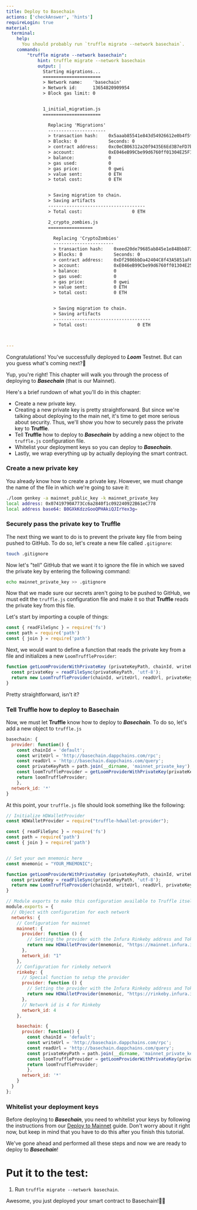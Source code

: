 ```yaml
---
title: Deploy to Basechain
actions: ['checkAnswer', 'hints']
requireLogin: true
material:
  terminal:
    help:
      You should probably run `truffle migrate --network basechain`.
    commands:
        "truffle migrate --network basechain":
            hint: truffle migrate --network basechain
            output: |
              Starting migrations...
              ======================
              > Network name:    'basechain'
              > Network id:      13654820909954
              > Block gas limit: 0


              1_initial_migration.js
              ======================

                Replacing 'Migrations'
                ----------------------
                > transaction hash:    0x5aaab85541e843d54926612e0b4f5faf2d48df8ad461b5f0de571565cabe8dc6
                > Blocks: 0            Seconds: 0
                > contract address:    0xc0eCB06312a20f9435E6Ed3B7eFD7bc0c0865BF2
                > account:             0xE046eB99Cbe99d6760ff01304E25F1dD9116F558
                > balance:             0
                > gas used:            0
                > gas price:           0 gwei
                > value sent:          0 ETH
                > total cost:          0 ETH


                > Saving migration to chain.
                > Saving artifacts
                -------------------------------------
                > Total cost:                   0 ETH

                2_crypto_zombies.js
                =================

                  Replacing 'CryptoZombies'
                  -----------------------
                  > transaction hash:    0xeed20de79685ab845e1e848bb871ce87d2fc532d7c87f40b9b25f2bf75b4e3a8
                  > Blocks: 0            Seconds: 0
                  > contract address:    0xDf2986bbDa42404C8f43A5851aF887B2A3a9CFaB
                  > account:             0xE046eB99Cbe99d6760ff01304E25F1dD9116F558
                  > balance:             0
                  > gas used:            0
                  > gas price:           0 gwei
                  > value sent:          0 ETH
                  > total cost:          0 ETH


                  > Saving migration to chain.
                  > Saving artifacts
                  -------------------------------------
                  > Total cost:                   0 ETH



---
```


Congratulations! You've successfully deployed to **_Loom_** Testnet. But can you guess what's coming next?🤔

Yup, you're right! This chapter will walk you through the process of deploying to **_Basechain_** (that is our Mainnet).

Here's a brief rundown of what you'll do in this chapter:

- Create a new private key.
- Creating a new private key is pretty straightforward. But since we're talking about deploying to the main net, it's time to get more serious about security. Thus, we'll show you how to securely pass the private key to **Truffle**.
- Tell **Truffle** how to deploy to **_Basechain_** by adding a new object to the `truffle.js` configuration file.
- Whitelist your deployment keys so you can deploy to **_Basechain_**.
- Lastly, we wrap everything up by actually deploying the smart contract.

### Create a new private key

You already know how to create a private key. However, we must change the name of the file in which we're going to save it:

```bash
./loom genkey -a mainnet_public_key -k mainnet_private_key
local address: 0x07419790A773Cc6a2840f1c092240922B61eC778
local address base64: B0GXkKdzzGooQPHAkiQJIrYex3g=
```

### Securely pass the private key to Truffle

The next thing we want to do is to prevent the private key file from being pushed to GitHub. To do so, let's create a new file called `.gitignore`:

```bash
touch .gitignore
```

Now let's "tell" GitHub that we want it to ignore the file in which we saved the private key by entering the following command:

```bash
echo mainnet_private_key >> .gitignore
```

Now that we made sure our secrets aren't going to be pushed to GitHub, we must edit the `truffle.js` configuration file and make it so that **Truffle** reads the private key from this file.

Let's start by importing a couple of things:

```js
const { readFileSync } = require('fs')
const path = require('path')
const { join } = require('path')
```

Next, we would want to define a function that reads the private key from a file and initializes a new `LoomTruffleProvider`:

```js
function getLoomProviderWithPrivateKey (privateKeyPath, chainId, writeUrl, readUrl) {
  const privateKey = readFileSync(privateKeyPath, 'utf-8');
  return new LoomTruffleProvider(chainId, writeUrl, readUrl, privateKey);
}
```

Pretty straightforward, isn't it?

### Tell Truffle how to deploy to Basechain

Now, we must let **Truffle** know how to deploy to **_Basechain_**. To do so, let's add a new object to `truffle.js`

```js
basechain: {
  provider: function() {
    const chainId = 'default';
    const writeUrl = 'http://basechain.dappchains.com/rpc';
    const readUrl = 'http://basechain.dappchains.com/query';
    const privateKeyPath = path.join(__dirname, 'mainnet_private_key');
    const loomTruffleProvider = getLoomProviderWithPrivateKey(privateKeyPath, chainId, writeUrl, readUrl);
    return loomTruffleProvider;
    },
  network_id: '*'
}
```

At this point, your `truffle.js` file should look something like the following:

```js
// Initialize HDWalletProvider
const HDWalletProvider = require("truffle-hdwallet-provider");

const { readFileSync } = require('fs')
const path = require('path')
const { join } = require('path')


// Set your own mnemonic here
const mnemonic = "YOUR_MNEMONIC";

function getLoomProviderWithPrivateKey (privateKeyPath, chainId, writeUrl, readUrl) {
  const privateKey = readFileSync(privateKeyPath, 'utf-8');
  return new LoomTruffleProvider(chainId, writeUrl, readUrl, privateKey);
}

// Module exports to make this configuration available to Truffle itself
module.exports = {
  // Object with configuration for each network
  networks: {
    // Configuration for mainnet
    mainnet: {
      provider: function () {
        // Setting the provider with the Infura Rinkeby address and Token
        return new HDWalletProvider(mnemonic, "https://mainnet.infura.io/v3/YOUR_TOKEN")
      },
      network_id: "1"
    },
    // Configuration for rinkeby network
    rinkeby: {
      // Special function to setup the provider
      provider: function () {
        // Setting the provider with the Infura Rinkeby address and Token
        return new HDWalletProvider(mnemonic, "https://rinkeby.infura.io/v3/YOUR_TOKEN")
      },
      // Network id is 4 for Rinkeby
      network_id: 4
    },

    basechain: {
      provider: function() {
        const chainId = 'default';
        const writeUrl = 'http://basechain.dappchains.com/rpc';
        const readUrl = 'http://basechain.dappchains.com/query';
        const privateKeyPath = path.join(__dirname, 'mainnet_private_key');
        const loomTruffleProvider = getLoomProviderWithPrivateKey(privateKeyPath, chainId, writeUrl, readUrl);
        return loomTruffleProvider;
        },
      network_id: '*'
    }
  }
};
```

### Whitelist your deployment keys

Before deploying to **_Basechain_**, you need to whitelist your keys by following the instructions from our <a href="https://loomx.io/developers/en/deploy-loom-mainnet.html" target=_blank>Deploy to Mainnet</a> guide. Don't worry about it right now, but keep in mind that you have to do this after you finish this tutorial.

We've gone ahead and performed all these steps and now we are ready to deploy to **_Basechain_**! 

# Put it to the test:

1. Run `truffle migrate --network basechain`.

Awesome, you just deployed your smart contract to Basechain!👏🏻
